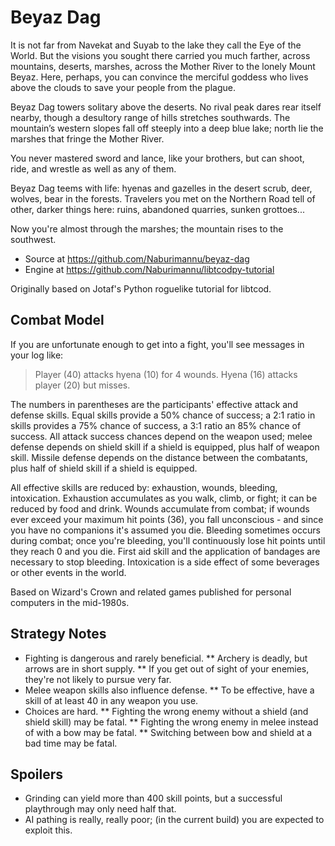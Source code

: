 # Beyaz Dag

It is not far from Navekat and Suyab to the lake they call the Eye of the World. But the visions you sought there carried you much farther,
across mountains, deserts, marshes, across the Mother River to the lonely Mount Beyaz. Here, perhaps, you can convince the merciful goddess
who lives above the clouds to save your people from the plague.

Beyaz Dag towers solitary above the deserts. No rival peak dares rear itself nearby, though a desultory range of hills stretches southwards. The mountain’s western slopes fall off steeply into a deep blue lake; north lie the marshes that fringe the Mother River.

You never mastered sword and lance, like your brothers, but can shoot, ride, and wrestle as well as any of them.

Beyaz Dag teems with life: hyenas and gazelles in the desert scrub, deer, wolves, bear in the forests. Travelers you met on the Northern Road tell of other, darker things here: ruins, abandoned quarries, sunken grottoes...


Now you're almost through the marshes; the mountain rises to the southwest.


* Source at https://github.com/Naburimannu/beyaz-dag
* Engine at https://github.com/Naburimannu/libtcodpy-tutorial

Originally based on Jotaf's Python roguelike tutorial for libtcod.


## Combat Model

If you are unfortunate enough to get into a fight, you'll see messages in your log like:

> Player (40) attacks hyena (10) for 4 wounds.
> Hyena (16) attacks player (20) but misses.

The numbers in parentheses are the participants' effective attack and defense skills. Equal skills provide a 50% chance of success; a 2:1 ratio in skills provides a 75% chance of success, a 3:1 ratio an 85% chance of success. All attack success chances depend on the weapon used; melee defense depends on shield skill if a shield is equipped, plus half of weapon skill. Missile defense depends on the distance between the combatants, plus half of shield skill if a shield is equipped.

All effective skills are reduced by: exhaustion, wounds, bleeding, intoxication.
Exhaustion accumulates as you walk, climb, or fight; it can be reduced by food and drink.
Wounds accumulate from combat; if wounds ever exceed your maximum hit points (36), you fall unconscious - and since you have no companions it's assumed you die.
Bleeding sometimes occurs during combat; once you're bleeding, you'll continuously lose hit points until they reach 0 and you die. First aid skill and the application of bandages are necessary to stop bleeding.
Intoxication is a side effect of some beverages or other events in the world.

Based on Wizard's Crown and related games published for personal computers in the mid-1980s.

## Strategy Notes

* Fighting is dangerous and rarely beneficial.
** Archery is deadly, but arrows are in short supply.
** If you get out of sight of your enemies, they're not likely to pursue very far.
* Melee weapon skills also influence defense.
** To be effective, have a skill of at least 40 in any weapon you use.
* Choices are hard.
** Fighting the wrong enemy without a shield (and shield skill) may be fatal.
** Fighting the wrong enemy in melee instead of with a bow may be fatal.
** Switching between bow and shield at a bad time may be fatal.

## Spoilers

* Grinding can yield more than 400 skill points, but a successful playthrough may only need half that.
* AI pathing is really, really poor; (in the current build) you are expected to exploit this.


